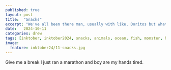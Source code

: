 ```yaml
---
published: true
layout: post
title:  "Snacks"
excerpt: "We've all been there man, usually with like, Doritos but whatever"
date:   2024-10-11
categories: drew
tags: [inktober, inktober2024, snacks, animals, ocean, fish, monster, hungry]
image:
  feature: inktober24/11-snacks.jpg
---
```


Give me a break I just ran a marathon and boy are my hands tired.